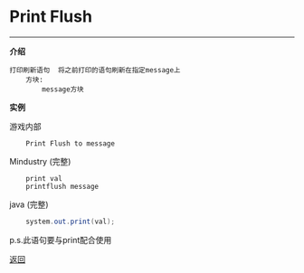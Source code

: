 # Print Flush

---

**介绍**

    打印刷新语句  将之前打印的语句刷新在指定message上
        方块:
            message方块

**实例**

游戏内部
```
    Print Flush to message
```
Mindustry (完整)
```
    print val
    printflush message
```
java (完整)
```java
    system.out.print(val);
```

p.s.此语句要与print配合使用

[返回](https://lanluz.github.io/Mindustry-guide/)